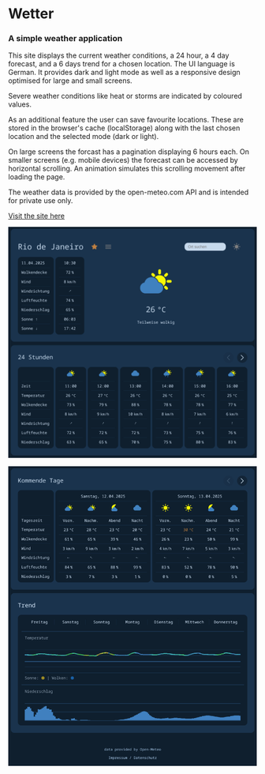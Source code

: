 # Wetter
### A simple weather application
This site displays the current weather conditions, a 24 hour, a 4 day forecast, and a 6 days trend for a chosen location. The UI language is German. It provides dark and light mode as well as a responsive design optimised for large and small screens.

Severe weather conditions like heat or storms are indicated by coloured values.

As an additional feature the user can save favourite locations. These are stored in the browser's cache (localStorage) along with the last chosen location and the selected mode (dark or light).

On large screens the forcast has a pagination displaying 6 hours each. On smaller screens (e.g. mobile devices) the forecast can be accessed by horizontal scrolling. An animation simulates this scrolling movement after loading the page.

The weather data is provided by the open-meteo.com API and is intended for private use only.

[Visit the site here](https://fablog.eu/wetter/)

![screenshot](https://github.com/fab-log/wetter/blob/main/screenshot1.png)

![screenshot](https://github.com/fab-log/wetter/blob/main/screenshot2.png)
